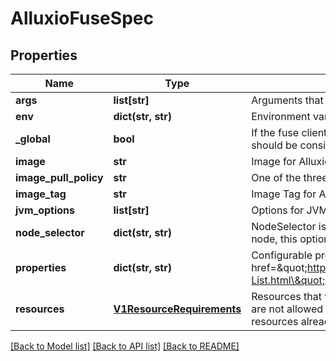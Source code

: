 # AlluxioFuseSpec

## Properties
Name | Type | Description | Notes
------------ | ------------- | ------------- | -------------
**args** | **list[str]** | Arguments that will be passed to Alluxio Fuse | [optional] 
**env** | **dict(str, str)** | Environment variables that will be used by Alluxio Fuse | [optional] 
**_global** | **bool** | If the fuse client should be deployed in global mode, otherwise the affinity should be considered | [optional] 
**image** | **str** | Image for Alluxio Fuse(e.g. alluxio/alluxio-fuse) | [optional] 
**image_pull_policy** | **str** | One of the three policies: &#x60;Always&#x60;, &#x60;IfNotPresent&#x60;, &#x60;Never&#x60; | [optional] 
**image_tag** | **str** | Image Tag for Alluxio Fuse(e.g. 2.3.0-SNAPSHOT) | [optional] 
**jvm_options** | **list[str]** | Options for JVM | [optional] 
**node_selector** | **dict(str, str)** | NodeSelector is a selector which must be true for the fuse client to fit on a node, this option only effect when global is enabled | [optional] 
**properties** | **dict(str, str)** | Configurable properties for Alluxio System. &lt;br&gt; Refer to &lt;a href&#x3D;\&quot;https://docs.alluxio.io/os/user/stable/en/reference/Properties-List.html\&quot;&gt;Alluxio Configuration Properties&lt;/a&gt; for more info | [optional] 
**resources** | [**V1ResourceRequirements**](V1ResourceRequirements.md) | Resources that will be requested by Alluxio Fuse. &lt;br&gt; &lt;br&gt; Resources are not allowed for ephemeral containers. Ephemeral containers use spare resources already allocated to the pod. | [optional] 

[[Back to Model list]](../README.md#documentation-for-models) [[Back to API list]](../README.md#documentation-for-api-endpoints) [[Back to README]](../README.md)


